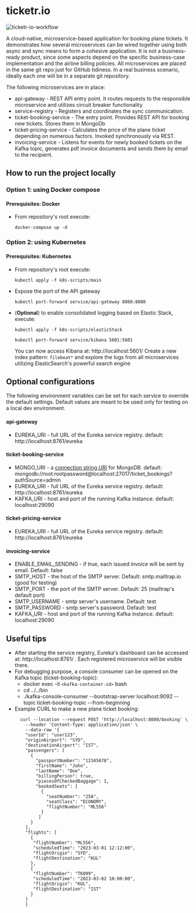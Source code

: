 # ticketr.io
![ticketr-io-workflow](https://github.com/aquiliz/ticketr-io/actions/workflows/ci.yml/badge.svg)

A cloud-native, microservice-based application for booking plane tickets.
It demonstrates how several microservices can be wired together using both async and sync means to form
a cohesive application. It is not a business-ready product, since some aspects depend on the 
specific business-case implementation and the airline billing policies.
All microservices are placed in the same git repo just for GitHub tidiness. In a real business scenario, ideally each one will be in
a separate git repository. 

The following microservices are in place:
- api-gateway - REST API entry point. It routes requests to the responsible microservice and utilizes circuit breaker functionality
- service-registry - Registers and coordinates the sync communication.
- ticket-booking-service - The entry point. Provides REST API for booking new tickets. Stores them in MongoDb
- ticket-pricing-service - Calculates the price of the plane ticket depending on numerous factors. Invoked synchronously via REST.
- invoicing-service - Listens for events for newly booked tickets on the Kafka topic, generates pdf invoice documents and sends them by email to the recipient.

## How to run the project locally

### Option 1: using Docker compose
#### Prerequisites: Docker
- From repository's root execute:
 
  ``docker-compose up -d``

### Option 2: using Kubernetes
#### Prerequisites: Kubernetes
- From repository's root execute:

  ``kubectl apply -f k8s-scripts/main``
- Expose the port of the API gateway

  ``kubectl port-forward service/api-gateway 8080:8080``
- (**Optional**) to enable consolidated logging based on Elastic Stack, execute:

  ``kubectl apply -f k8s-scripts/elasticStack``

  ``kubectl port-forward service/kibana 5601:5601``

  You can now access Kibana at: http://localhost:5601/ Create a new index pattern: ``filebeat*`` and explore the logs from all microservices utilizing ElasticSearch's powerful search engine


## Optional configurations
The following environment variables can be set for each service to override the default settings. Default values are 
meant to be used only for testing on a local dev environment.

#### 

#### api-gateway
- EUREKA_URI - full URL of the Eureka service registry. default: http://localhost:8761/eureka

#### ticket-booking-service
- MONGO_URI - a [connection string URI](https://www.mongodb.com/docs/manual/reference/connection-string/) for MongoDB. default: mongodb://root:rootpassword@localhost:27017/ticket_bookings?authSource=admin
- EUREKA_URI - full URL of the Eureka service registry. default: http://localhost:8761/eureka
- KAFKA_URI - host and port of the running Kafka instance. default: localhost:29090

#### ticket-pricing-service
- EUREKA_URI - full URL of the Eureka service registry. default: http://localhost:8761/eureka

#### invoicing-service

- ENABLE_EMAIL_SENDING - if true, each issued invoice will be sent by email. Default: false
- SMTP_HOST - the host of the SMTP server. Default: smtp.mailtrap.io  (good for testing)
- SMTP_PORT - the port of the SMTP server. Default: 25  (mailtrap's default port)
- SMTP_USERNAME - smtp server's username. Default: test
- SMTP_PASSWORD - smtp server's password. Default: test
- KAFKA_URI - host and port of the running Kafka instance. default: localhost:29090

## Useful tips
- After starting the service registry, Eureka's dashboard can be accessed at: http://localhost:8761/ . Each registered
  microservice will be visible there.
- For debugging purpose, a console consumer can be opened on the Kafka topic (ticket-booking-topic):
    - docker exec -it ``<kafka-container-id>`` bash
    - cd ../../bin
    - ./kafka-console-consumer --bootstrap-server localhost:9092 --topic ticket-booking-topic --from-beginning
- Example CURL to make a new plane ticket booking:
    ```
      curl --location --request POST 'http://localhost:8080/booking' \
        --header 'Content-Type: application/json' \
        --data-raw '{
        "userId": "user123",
        "originAirport": "SYD",
        "destinationAirport": "IST",
        "passengers": [
          {
            "passportNumber": "12345678",
            "firstName": "John",
            "lastName": "Doe",
            "billingPerson": true,
            "piecesOfCheckedBaggage": 1,
            "bookedSeats": [
              {
                "seatNumber": "25A",
                "seatClass": "ECONOMY",
                "flightNumber": "ML556"
              }
             ]
          }
        ],
        "flights": [
          {
           "flightNumber": "ML556",
           "scheduledTime": "2023-03-01 12:12:00",
           "flightOrigin": "SYD",
           "flightDestination": "KUL"
          },
          {
           "flightNumber": "TK099",
           "scheduledTime": "2023-03-02 10:00:00",
           "flightOrigin": "KUL",
           "flightDestination": "IST"
          }
        ]
        }
    ```
